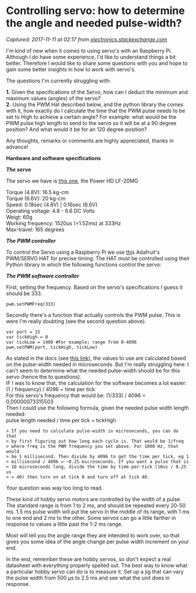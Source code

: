 # Controlling servo: how to determine the angle and needed pulse-width?

_Captured: 2017-11-11 at 02:17 from [electronics.stackexchange.com](https://electronics.stackexchange.com/questions/210354/controlling-servo-how-to-determine-the-angle-and-needed-pulse-width)_

I'm kind of new when it comes to using servo's with an Raspberry Pi. Although I do have some experience, I'd like to understand things a bit better. Therefore I would like to share some questions with you and hope to gain some better insights in how to work with servo's.

The questions I'm currently struggling with:

**1.** Given the specifications of the Servo, how can I deduct the minimum and maximum values (angles) of the servo?   
**2.** Using the PWM Hat described below, and the python library the comes with it, how exactly do I calculate the time that the PWM pulse needs to be set to High to achieve a certain angle? For example: what would be the PWM pulse high length to send to the servo so it will be at a 90 degree position? And what would it be for an 120 degree position?

Any thoughts, remarks or comments are highly appreciated, thanks in advance!

**Hardware and software specifications**

**_The servo_**

The servo we have is [this one](http://www.rc-addict.nl/webshop/5074-power-hd-lf-20mg-60g--20kg--016sec), the Power HD LF-20MG

Torque (4.8V): 16.5 kg-cm  
Torque (6.6V): 20 kg-cm  
Speed: 0.18sec (4.8V) | 0.16sec (6.6V)  
Operating voltage: 4.8 - 6.6 DC Volts  
Weigt: 60g  
Working frequency: 1520us (=1.52ms) at 333Hz  
Max-travel: 165 degrees

**_The PWM controller_**

To control the Servo using a Raspberry Pi we use [thi](https://www.adafruit.com/products/2327)s Adafruit's PWM/SERVO HAT for precise timing. The HAT must be controlled using their Python library in which the following functions control the servo:

**_The PWM software controller_**

First, setting the frequency. Based on the servo's specifications I guess it should be 333.
    
    
    pwm.setPWMFreq(333)
    

Secondly there's a function that actually controls the PWM pulse. This is were I'm really doubting (see the second question above).
    
    
    var port = 15
    var tickHigh = 0
    var tickLow = 1400 #For example; range from 0-4096
    pwm.setPWM(port, tickHigh, tickLow)
    

As stated in the docs (see [this link](https://learn.adafruit.com/adafruit-16-channel-pwm-servo-hat-for-raspberry-pi/library-reference)), the values to use are calculated based on the pulse-width needed in microseconds. But I'm really struggling here: I can't seem to determine what the needed pulse-width should be for this servo (hence the to questions).   
IF I was to know that, the calculation for the software becomes a lot easier:  
(1 / frequency) / 4096 = time per tick  
For this servo's frequency that would be: (1/333) / 4096 = 0,00000073315503   
Then I could use the following formula, given the needed pulse width length needed:  
pulse length needed / time per tick = tickHigh
    
    
    > If you need to calculate pulse-width in microseconds, you can do that
    > by first figuring out how long each cycle is. That would be 1/freq
    > where freq is the PWM frequency you set above. For 1000 Hz, that would
    > be 1 millisecond. Then divide by 4096 to get the time per tick, eg 1
    > millisecond / 4096 = ~0.25 microseconds. If you want a pulse that is
    > 10 microseconds long, divide the time by time-per-tick (10us / 0.25 us
    > = 40) then turn on at tick 0 and turn off at tick 40.
    

Your question was way too long to read.

These kind of hobby servo motors are controlled by the width of a pulse. The standard range is from 1 to 2 ms, and should be repeated every 20-50 ms. 1.5 ms pulse width will put the servo in the middle of its range, with 1 ms to one end and 2 ms to the other. Some servos can go a little farther in response to values a little past the 1-2 ms range.

Most will tell you the angle range they are intended to work over, so that gives you some idea of the angle change per pulse width increment on your end.

In the end, remember these are hobby servos, so don't expect a real datasheet with everything properly spelled out. The best way to know what a particular hobby servo can do is to measure it. Set up a jig that can vary the pulse width from 500 µs to 2.5 ms and see what the unit does in response.
